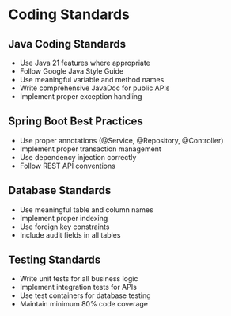 # Coding Standards

## Java Coding Standards
- Use Java 21 features where appropriate
- Follow Google Java Style Guide
- Use meaningful variable and method names
- Write comprehensive JavaDoc for public APIs
- Implement proper exception handling

## Spring Boot Best Practices
- Use proper annotations (@Service, @Repository, @Controller)
- Implement proper transaction management
- Use dependency injection correctly
- Follow REST API conventions

## Database Standards
- Use meaningful table and column names
- Implement proper indexing
- Use foreign key constraints
- Include audit fields in all tables

## Testing Standards
- Write unit tests for all business logic
- Implement integration tests for APIs
- Use test containers for database testing
- Maintain minimum 80% code coverage
